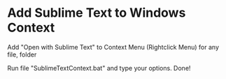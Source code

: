 # Add Sublime Text to Windows Context
Add "Open with Sublime Text" to Context Menu (Rightclick Menu) for any file, folder

Run file "SublimeTextContext.bat" and type your options.
Done!
